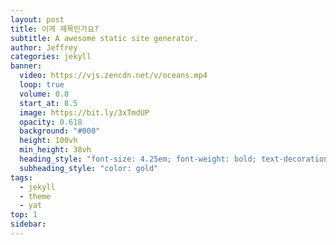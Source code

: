 ```yaml
---
layout: post
title: 이게 제목인가요?
subtitle: A awesome static site generator.
author: Jeffrey
categories: jekyll
banner:
  video: https://vjs.zencdn.net/v/oceans.mp4
  loop: true
  volume: 0.8
  start_at: 8.5
  image: https://bit.ly/3xTmdUP
  opacity: 0.618
  background: "#000"
  height: 100vh
  min_height: 38vh
  heading_style: "font-size: 4.25em; font-weight: bold; text-decoration: underline"
  subheading_style: "color: gold"
tags:
  - jekyll
  - theme
  - yat
top: 1
sidebar:
---
```

